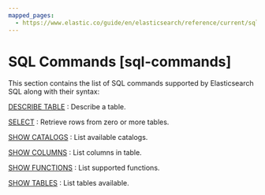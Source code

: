 ```yaml
---
mapped_pages:
  - https://www.elastic.co/guide/en/elasticsearch/reference/current/sql-commands.html
---
```


# SQL Commands [sql-commands]

This section contains the list of SQL commands supported by Elasticsearch SQL along with their syntax:

[DESCRIBE TABLE](sql-syntax-describe-table.md)
:   Describe a table.

[SELECT](sql-syntax-select.md)
:   Retrieve rows from zero or more tables.

[SHOW CATALOGS](sql-syntax-show-catalogs.md)
:   List available catalogs.

[SHOW COLUMNS](sql-syntax-show-columns.md)
:   List columns in table.

[SHOW FUNCTIONS](sql-syntax-show-functions.md)
:   List supported functions.

[SHOW TABLES](sql-syntax-show-tables.md)
:   List tables available.

